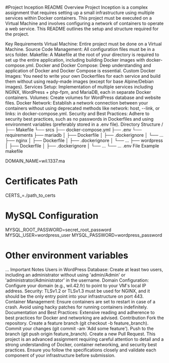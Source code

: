 #Project Inception README
Overview
Project Inception is a complex assignment that requires setting up a small infrastructure using multiple services within Docker containers. This project must be executed on a Virtual Machine and involves configuring a network of containers to operate a web service. This README outlines the setup and structure required for the project.

Key Requirements
Virtual Machine: Entire project must be done on a Virtual Machine.
Source Code Management: All configuration files must be in a srcs folder.
Makefile: A Makefile at the root of your directory is required to set up the entire application, including building Docker images with docker-compose.yml.
Docker and Docker Compose: Deep understanding and application of Docker and Docker Compose is essential.
Custom Docker Images: You need to write your own Dockerfiles for each service and build them without using ready-made images (except for base Alpine/Debian images).
Services Setup: Implementation of multiple services including NGINX, WordPress + php-fpm, and MariaDB, each in separate Docker containers.
Volumes: Create volumes for WordPress database and website files.
Docker Network: Establish a network connection between your containers without using deprecated methods like network: host, --link, or links: in docker-compose.yml.
Security and Best Practices: Adhere to security best practices, such as no passwords in Dockerfiles and using environment variables (preferably stored in a .env file).
Directory Structure
/
├── Makefile
└── srcs
    ├── docker-compose.yml
    ├── .env
    └── requirements
        ├── mariadb
        │   ├── Dockerfile
        │   ├── .dockerignore
        │   └── ...
        ├── nginx
        │   ├── Dockerfile
        │   ├── .dockerignore
        │   └── ...
        ├── wordpress
        │   ├── Dockerfile
        │   ├── .dockerignore
        │   └── ...
        └── ...
.env File Example
makefile

DOMAIN_NAME=wil.1337.ma
# Certificates Path
CERTS_=./path_to_certs
# MySQL Configuration
MYSQL_ROOT_PASSWORD=secret_root_password
MYSQL_USER=wordpress_user
MYSQL_PASSWORD=wordpress_password
# Other environment variables
...
Important Notes
Users in WordPress Database: Create at least two users, including an administrator without using 'admin/Admin' or 'administrator/Administrator' in the username.
Domain Configuration: Configure your domain (e.g., wil.42.fr) to point to your VM's local IP address.
Security: TLSv1.2 or TLSv1.3 must be used for NGINX, and it should be the only entry point into your infrastructure on port 443.
Container Management: Ensure containers are set to restart in case of a crash. Avoid using hacky patches for running containers indefinitely.
Documentation and Best Practices: Extensive reading and adherence to best practices for Docker and networking are advised.
Contribution
Fork the repository.
Create a feature branch (git checkout -b feature_branch).
Commit your changes (git commit -am 'Add some feature').
Push to the branch (git push origin feature_branch).
Create a new Pull Request.
This project is an advanced assignment requiring careful attention to detail and a strong understanding of Docker, container networking, and security best practices. Ensure you follow the specifications closely and validate each component of your infrastructure before submission.
